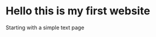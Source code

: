 <html>
<body>
	<h1>Hello this is my first website</h1>
	<p>Starting with a simple text page</p>
</body>	






</html>